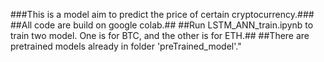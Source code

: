 ###This is a model aim to predict the price of certain cryptocurrency.###
##All code are build on google colab.##
##Run LSTM_ANN_train.ipynb to train two model.
One is for BTC, and the other is for ETH.##
##There are pretrained models already in folder 'preTrained_model'."
